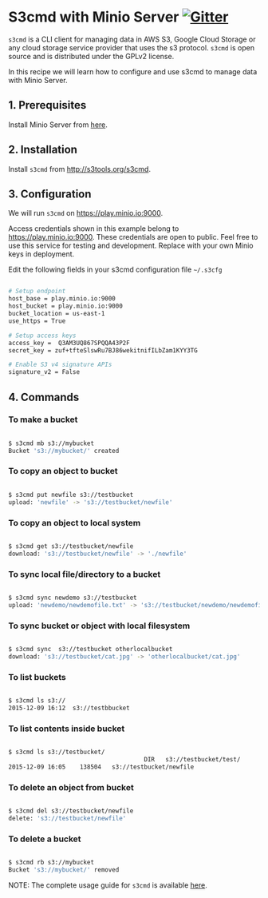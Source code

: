 # S3cmd with Minio Server [![Gitter](https://badges.gitter.im/Join%20Chat.svg)](https://gitter.im/minio/minio?utm_source=badge&utm_medium=badge&utm_campaign=pr-badge&utm_content=badge)

`s3cmd` is a CLI client for managing data in AWS S3, Google Cloud Storage or any cloud storage service provider that uses the s3 protocol.  `s3cmd` is open source and is distributed under the GPLv2 license.

In this recipe we will learn how to configure and use s3cmd to manage data with Minio Server.

## 1. Prerequisites

Install Minio Server from [here](http://docs.minio.io/docs/minio).

## 2. Installation

Install `s3cmd` from http://s3tools.org/s3cmd.

## 3. Configuration

We will run `s3cmd` on https://play.minio.io:9000.

Access credentials shown in this example belong to https://play.minio.io:9000.
These credentials are open to public. Feel free to use this service for testing and development. Replace with your own Minio keys in deployment.

Edit the following fields in your s3cmd configuration file `~/.s3cfg`

```sh

# Setup endpoint
host_base = play.minio.io:9000
host_bucket = play.minio.io:9000
bucket_location = us-east-1
use_https = True

# Setup access keys
access_key =  Q3AM3UQ867SPQQA43P2F
secret_key = zuf+tfteSlswRu7BJ86wekitnifILbZam1KYY3TG

# Enable S3 v4 signature APIs
signature_v2 = False

```

## 4. Commands

### To make a bucket

```sh

$ s3cmd mb s3://mybucket
Bucket 's3://mybucket/' created

```

### To copy an object to bucket

```sh

$ s3cmd put newfile s3://testbucket
upload: 'newfile' -> 's3://testbucket/newfile'  

```

### To copy an object to local system

```sh

$ s3cmd get s3://testbucket/newfile
download: 's3://testbucket/newfile' -> './newfile'

```

### To sync local file/directory to a bucket

```sh

$ s3cmd sync newdemo s3://testbucket
upload: 'newdemo/newdemofile.txt' -> 's3://testbucket/newdemo/newdemofile.txt'

```

### To sync bucket or object with local filesystem

```sh

$ s3cmd sync  s3://testbucket otherlocalbucket
download: 's3://testbucket/cat.jpg' -> 'otherlocalbucket/cat.jpg'

```

### To list buckets

```sh

$ s3cmd ls s3://
2015-12-09 16:12  s3://testbbucket

```

### To list contents inside bucket

```sh

$ s3cmd ls s3://testbucket/
                                      DIR   s3://testbucket/test/
2015-12-09 16:05    138504   s3://testbucket/newfile

```

### To delete an object from bucket

```sh

$ s3cmd del s3://testbucket/newfile
delete: 's3://testbucket/newfile'

```

### To delete a bucket

```sh

$ s3cmd rb s3://mybucket
Bucket 's3://mybucket/' removed

```

NOTE:
The complete usage guide for `s3cmd` is available [here](http://s3tools.org/usage).
